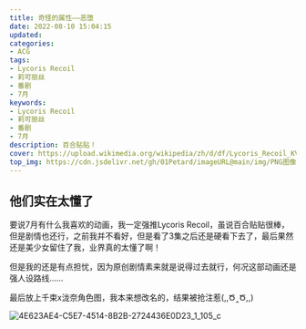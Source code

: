 ```yaml
---
title: 奇怪的属性——恶堕
date: 2022-08-10 15:04:15
updated:
categories: 
- ACG
tags: 
- Lycoris Recoil
- 莉可丽丝
- 番剧
- 7月
keywords:
- Lycoris Recoil
- 莉可丽丝
- 番剧
- 7月
description: 百合贴贴！
cover: https://upload.wikimedia.org/wikipedia/zh/d/df/Lycoris_Recoil_KV2.jpeg
top_img: https://cdn.jsdelivr.net/gh/01Petard/imageURL@main/img/PNG图像.png
---
```


## 他们实在太懂了

要说7月有什么我喜欢的动画，我一定强推Lycoris Recoil，虽说百合贴贴很棒，但是剧情也还行，之前我并不看好，但是看了3集之后还是硬看下去了，最后果然还是美少女留住了我，业界真的太懂了啊！

但是我的还是有点担忧，因为原创剧情素来就是说得过去就行，何况这部动画还是强人设路线……

最后放上千束x泷奈角色图，我本来想改名的，结果被抢注惹(,,Ծ‸Ծ,,)

![4E623AE4-C5E7-4514-8B2B-2724436E0D23_1_105_c](https://cdn.jsdelivr.net/gh/01Petard/imageURL@main/img/4E623AE4-C5E7-4514-8B2B-2724436E0D23_1_105_c.jpeg)
